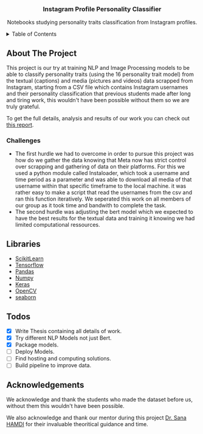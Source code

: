 <div align="center">

<h3 align="center">Instagram Profile Personality Classifier</h3>

  <p align="center">
    Notebooks studying personality traits classification from Instagram profiles.
    <br />
  </p>
</div>
<!-- TABLE OF CONTENTS -->
<details>
  <summary>Table of Contents</summary>
  <ol>
    <li>
      <a href="#about-the-project">About The Project</a>
      <ul>
        <li><a href="#challenges">Challenges</a></li>
      </ul>
    </li>
    <li><a href="#libraries">Libraries</a></li>
    <li><a href="#todos">Todos</a></li>
    <li><a href="#acknowledgments">Acknowledgments</a></li>
  </ol>
</details>



## About The Project
This project is our try at training NLP and Image Processing models to be able to classify personality traits (using the 16 personality trait model) from the textual (captions) and media (pictures and videos) data scrapped from Instagram, starting from a CSV file which contains Instagram usernames and their personality classification that previous students made after long and tiring work, this wouldn't have been possible without them so we are truly grateful. 

To get the full details, analysis and results of our work you can check out [this report](https://drive.google.com/file/d/1nKqIeuZ9hluFpKxQmCGqYy9PUM1LOYh7/view?usp=sharing). 

### Challenges
- The first hurdle we had to overcome in order to pursue this project was how do we gather the data knowing that Meta now has strict control over scrapping and gathering of data on their platforms. For this we used a python module called Instaloader, which took a username and time period as a parameter and was able to download all media of that username within that specific timeframe to the local machine. it was rather easy to make a script that read the usernames from the csv and ran this function iteratively. We seperated this work on all members of our group as it took time and bandwith to complete the task.
- The second hurdle was adjusting the bert model which we expected to have the best results for the textual data and training it knowing we had limited computational ressources.


## Libraries
 - [ScikitLearn](https://scikit-learn.org/)
 - [Tensorflow](https://www.tensorflow.org/)
 - [Pandas](https://pandas.pydata.org/)
 - [Numpy](https://numpy.org/)
 - [Keras](https://keras.io/)
 - [OpenCV](https://opencv.org/)
 - [seaborn](https://seaborn.pydata.org/)

## Todos
- [x] Write Thesis containing all details of work.
- [x] Try different NLP Models not just Bert.
- [x] Package models.
- [ ] Deploy Models.
- [ ] Find hosting and computing solutions.
- [ ] Build pipeline to improve data.

## Acknowledgements

We acknowledge and thank the students who made the dataset before us, without them this wouldn't have been possible.

We also acknowledge and thank our mentor during this project [Dr. Sana HAMDI](https://www.researchgate.net/profile/Sana-Hamdi-2) for their invaluable theoritical guidance and time.

